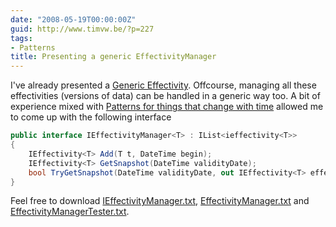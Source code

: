 ```yaml
---
date: "2008-05-19T00:00:00Z"
guid: http://www.timvw.be/?p=227
tags:
- Patterns
title: Presenting a generic EffectivityManager
---
```

I've already presented a [Generic Effectivity](http://www.timvw.be/presenting-a-generic-effectivity/). Offcourse, managing all these effectivities (versions of data) can be handled in a generic way too. A bit of experience mixed with [Patterns for things that change with time](http://martinfowler.com/ap2/timeNarrative.html) allowed me to come up with the following interface

```csharp
public interface IEffectivityManager<T> : IList<ieffectivity<T>>
{
	IEffectivity<T> Add(T t, DateTime begin);
	IEffectivity<T> GetSnapshot(DateTime validityDate);
	bool TryGetSnapshot(DateTime validityDate, out IEffectivity<T> effectivity);
}
```

Feel free to download [IEffectivityManager.txt](http://www.timvw.be/wp-content/code/csharp/IEffectivityManager.txt), [EffectivityManager.txt](http://www.timvw.be/wp-content/code/csharp/EffectivityManager.txt) and [EffectivityManagerTester.txt](http://www.timvw.be/wp-content/code/csharp/EffectivityManagerTester.txt).
